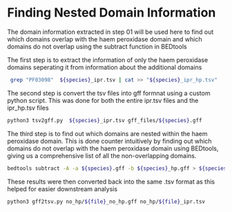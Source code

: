 Finding Nested Domain Information
================

The domain information extracted in step 01 will be used here to find
out which domains overlap with the haem peroxidase domain and which
domains do not overlap using the subtract function in BEDtools

The first step is to extract the information of only the haem peroxidase
domains seperating it from information about the additional domains

``` bash
 grep "PF03098"  ${species}_ipr.tsv | cat >> "${species}_ipr_hp.tsv"
```

The second step is convert the tsv files into gff formnat using a custom
python script. This was done for both the entire ipr.tsv files and the
ipr_hp.tsv files

``` bash
python3 tsv2gff.py  ${species}_ipr.tsv gff_files/${species}.gff
```

The third step is to find out which domains are nested within the haem
peroxidase domain. This is done counter intuitively by finding out which
domains do not overlap with the haem peroxidase domain using BEDtools,
giving us a comprehensive list of all the non-overlapping domains.

``` bash
bedtools subtract -A -a ${species}.gff -b ${species}_hp.gff > ${species}_no_hp.gff
```

These results were then converted back into the same .tsv format as this
helped for easier downstream analysis

``` bash
python3 gff2tsv.py no_hp/${file}_no_hp.gff no_hp/${file}_ipr.tsv
```
